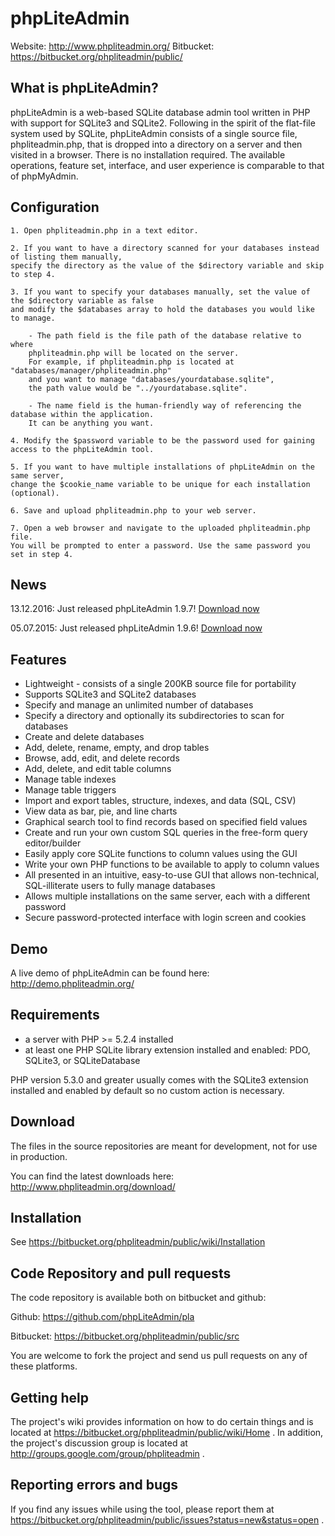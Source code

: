 # phpLiteAdmin

Website: http://www.phpliteadmin.org/
Bitbucket: https://bitbucket.org/phpliteadmin/public/

## What is phpLiteAdmin?

phpLiteAdmin is a web-based SQLite database admin tool written in PHP with
support for SQLite3 and SQLite2. Following in the spirit of the flat-file system
used by SQLite, phpLiteAdmin consists of a single source file, phpliteadmin.php,
that is dropped into a directory on a server and then visited in a browser.
There is no installation required. The available operations, feature set,
interface, and user experience is comparable to that of phpMyAdmin.

## Configuration

	1. Open phpliteadmin.php in a text editor.
	
	2. If you want to have a directory scanned for your databases instead of listing them manually, 
	specify the directory as the value of the $directory variable and skip to step 4. 
	
	3. If you want to specify your databases manually, set the value of the $directory variable as false 
	and modify the $databases array to hold the databases you would like to manage.
	
		- The path field is the file path of the database relative to where 
		phpliteadmin.php will be located on the server. 
		For example, if phpliteadmin.php is located at "databases/manager/phpliteadmin.php" 
		and you want to manage "databases/yourdatabase.sqlite", 
		the path value would be "../yourdatabase.sqlite".
		
		- The name field is the human-friendly way of referencing the database within the application. 
		It can be anything you want.

	4. Modify the $password variable to be the password used for gaining access to the phpLiteAdmin tool.
	
	5. If you want to have multiple installations of phpLiteAdmin on the same server, 
	change the $cookie_name variable to be unique for each installation (optional).

	6. Save and upload phpliteadmin.php to your web server.
	
	7. Open a web browser and navigate to the uploaded phpliteadmin.php file. 
	You will be prompted to enter a password. Use the same password you set in step 4.

## News

13.12.2016: Just released phpLiteAdmin 1.9.7! [Download now](https://bitbucket.org/phpliteadmin/public/downloads/phpLiteAdmin_v1-9-7.zip)

05.07.2015: Just released phpLiteAdmin 1.9.6! [Download now](https://bitbucket.org/phpliteadmin/public/downloads/phpLiteAdmin_v1-9-6.zip)

## Features

-   Lightweight - consists of a single 200KB source file for portability
-   Supports SQLite3 and SQLite2 databases
-   Specify and manage an unlimited number of databases
-   Specify a directory and optionally its subdirectories to scan for databases
-   Create and delete databases
-   Add, delete, rename, empty, and drop tables
-   Browse, add, edit, and delete records
-   Add, delete, and edit table columns
-   Manage table indexes
-   Manage table triggers
-   Import and export tables, structure, indexes, and data (SQL, CSV)
-   View data as bar, pie, and line charts
-   Graphical search tool to find records based on specified field values
-   Create and run your own custom SQL queries in the free-form query editor/builder
-   Easily apply core SQLite functions to column values using the GUI
-   Write your own PHP functions to be available to apply to column values
-   All presented in an intuitive, easy-to-use GUI that allows non-technical, SQL-illiterate users to fully manage databases 
-   Allows multiple installations on the same server, each with a different password
-   Secure password-protected interface with login screen and cookies

## Demo

A live demo of phpLiteAdmin can be found here:
http://demo.phpliteadmin.org/

## Requirements

-   a server with PHP >= 5.2.4 installed
-   at least one PHP SQLite library extension installed and enabled: PDO,
    SQLite3, or SQLiteDatabase
    
PHP version 5.3.0 and greater usually comes with the SQLite3 extension installed
and enabled by default so no custom action is necessary.

## Download

The files in the source repositories are meant for development, not for use in production.

You can find the latest downloads here:
http://www.phpliteadmin.org/download/

## Installation

See https://bitbucket.org/phpliteadmin/public/wiki/Installation

## Code Repository and pull requests

The code repository is available both on bitbucket and github:

Github: https://github.com/phpLiteAdmin/pla

Bitbucket: https://bitbucket.org/phpliteadmin/public/src

You are welcome to fork the project and send us pull requests on any of these
platforms.

## Getting help

The project's wiki provides information on how to do certain things and is
located at https://bitbucket.org/phpliteadmin/public/wiki/Home .
In addition, the project's discussion group is located at
http://groups.google.com/group/phpliteadmin .

## Reporting errors and bugs

If you find any issues while using the tool, please report them at
https://bitbucket.org/phpliteadmin/public/issues?status=new&status=open .
